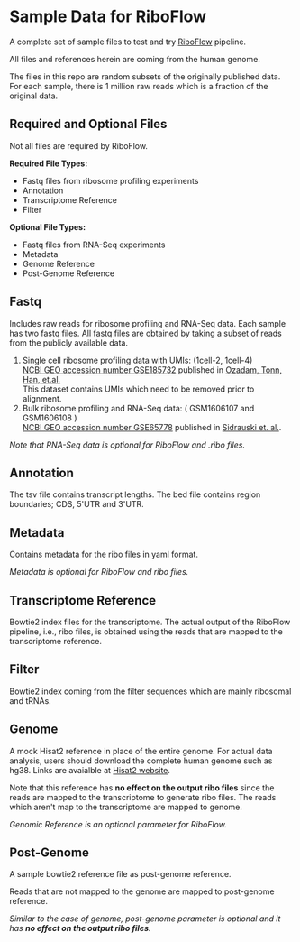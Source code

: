 # Sample Data for RiboFlow

A complete set of sample files to test and try 
[RiboFlow](https://github.com/ribosomeprofiling/riboflow) pipeline. 

All files and references herein are coming from the human genome.

The files in this repo are random subsets of the originally published data. For each sample, there is 1 million raw reads which is a fraction of the original data.

## Required and Optional Files

Not all files are required by RiboFlow. 

**Required File Types:**
* Fastq files from ribosome profiling experiments
* Annotation
* Transcriptome Reference
* Filter  

**Optional File Types:**
* Fastq files from RNA-Seq experiments
* Metadata
* Genome Reference
* Post-Genome Reference

## Fastq
Includes raw reads for ribosome profiling and RNA-Seq data.
Each sample has two fastq files. 
All fastq files are obtained by taking a subset of reads from
the publicly available data.
  1) Single cell ribosome profiling data with UMIs: (1cell-2, 1cell-4)  
  [NCBI GEO accession number GSE185732](https://www.ncbi.nlm.nih.gov/geo/query/acc.cgi?acc=GSE185732) published in  [Ozadam, Tonn, Han, et.al.](https://www.nature.com/articles/s41586-023-06228-9)  
  This dataset contains UMIs which need to be removed prior to alignment.
  2) Bulk ribosome profiling and RNA-Seq data: ( GSM1606107 and GSM1606108 )  
[NCBI GEO accession number GSE65778](https://www.ncbi.nlm.nih.gov/geo/query/acc.cgi?acc=GSE65778)
published in 
[Sidrauski et. al.](https://elifesciences.org/articles/05033).  

_Note that RNA-Seq data is optional for RiboFlow and .ribo files._  

## Annotation

The tsv file contains transcript lengths.
The bed file contains region boundaries; CDS, 5'UTR and 3'UTR.


## Metadata

Contains metadata for the ribo files in yaml format.  

_Metadata is optional for RiboFlow and ribo files._  

## Transcriptome Reference

Bowtie2 index files for the transcriptome.
The actual output of the RiboFlow pipeline, i.e., ribo files, is obtained using the reads that are mapped to the transcriptome reference.


## Filter

Bowtie2 index coming from the 
filter sequences which are mainly ribosomal and tRNAs.


## Genome

A mock Hisat2 reference in place of the entire genome. 
For actual data analysis, users should download 
the complete human genome such as hg38.
Links are avaialble at
[Hisat2 website](https://ccb.jhu.edu/software/hisat2/manual.shtml).

Note that this reference has **no effect on the output ribo files** since the reads are
mapped to the transcriptome to generate ribo files. The reads which aren't map to the 
transcriptome are mapped to genome. 

_Genomic Reference is an optional parameter for RiboFlow._

## Post-Genome

A sample bowtie2 reference file as post-genome reference.

Reads that are not mapped to the genome are mapped to post-genome reference.

_Similar to the case of genome, post-genome parameter is optional and it has **no effect
on the output ribo files**._


